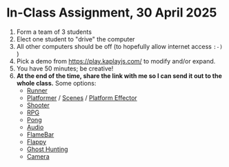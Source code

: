 # In-Class Assignment, 30 April 2025
1. Form a team of 3 students
1. Elect one student to "drive" the computer
1. All other computers should be off (to hopefully allow internet access `:-)` )
1. Pick a demo from https://play.kaplayjs.com/ to modify and/or expand. 
1. You have 50 minutes; be creative! 
1. **At the end of the time, share the link with me so I can send it out to the whole class.** Some options:
    * [Runner](https://play.kaplayjs.com/?example=runner)
    *  [Platformer](https://play.kaplayjs.com/?example=platformer) / [Scenes](https://play.kaplayjs.com/?example=scenes) / [Platform Effector](https://play.kaplayjs.com/?example=platformEffector)
    * [Shooter](https://play.kaplayjs.com/?example=shooter)
    * [RPG](https://play.kaplayjs.com/?example=rpg)
    * [Pong](https://play.kaplayjs.com/?example=pong)
    * [Audio](https://play.kaplayjs.com/?example=audio)
    * [FlameBar](https://play.kaplayjs.com/?example=flamebar)
    * [Flappy](https://play.kaplayjs.com/?example=flappy)
    * [Ghost Hunting](https://play.kaplayjs.com/?example=ghosthunting)
    * [Camera](https://play.kaplayjs.com/?example=camera)